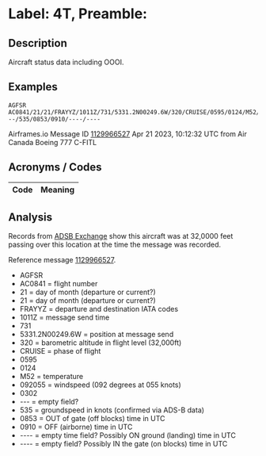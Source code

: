 # Label: 4T, Preamble: 

## Description
Aircraft status data including OOOI.

## Examples
```
AGFSR AC0841/21/21/FRAYYZ/1011Z/731/5331.2N00249.6W/320/CRUISE/0595/0124/M52/092055/0302/---/535/0853/0910/----/----
```
Airframes.io Message ID [1129966527](https://app.airframes.io/messages/1129966527) Apr 21 2023, 10:12:32 UTC from Air Canada Boeing 777 C-FITL

## Acronyms / Codes
Code | Meaning
---- | -------


## Analysis

Records from [ADSB Exchange](https://globe.adsbexchange.com/?icao=c0171a&lat=53.536&lon=-3.049&zoom=11.5&showTrace=2023-04-21&trackLabels) show this aircraft was at 32,0000 feet passing over this location at the time the message was recorded.

Reference message [1129966527](https://app.airframes.io/messages/1129966527).

 - AGFSR
 - AC0841 = flight number
 - 21 = day of month (departure or current?)
 - 21 = day of month (departure or current?)
 - FRAYYZ = departure and destination IATA codes
 - 1011Z = message send time
 - 731
 - 5331.2N00249.6W = position at message send
 - 320 = barometric altitude in flight level (32,000ft)
 - CRUISE = phase of flight
 - 0595
 - 0124
 - M52 = temperature
 - 092055 = windspeed (092 degrees at 055 knots)
 - 0302
 - --- = empty field?
 - 535 = groundspeed in knots (confirmed via ADS-B data)
 - 0853 = OUT of gate (off blocks) time in UTC
 - 0910 = OFF (airborne) time in UTC
 - ---- = empty time field? Possibly ON ground (landing) time in UTC
 - ---- = empty field? Possibly IN the gate (on blocks) time in UTC

